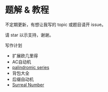 # 题解 & 教程

不定期更新，有想让我写的 topic 或题目请开 issue。

请 star 以示支持，谢谢。

写作计划
- 扩展欧几里得
- AC自动机
- [palindromic series](https://codeforces.com/blog/entry/19193)
- 背包大全
- 后缀自动机
- [Surreal Number](https://www.whitman.edu/Documents/Academics/Mathematics/Grimm.pdf)
